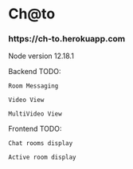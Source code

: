 <h1>Ch@to</h1>

<h3>https://ch-to.herokuapp.com</h3>

Node version 12.18.1

Backend TODO:

    Room Messaging

    Video View

    MultiVideo View

Frontend TODO:

    Chat rooms display

    Active room display
